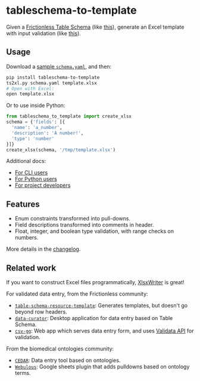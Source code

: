 # tableschema-to-template

Given a [Frictionless Table Schema](https://specs.frictionlessdata.io/table-schema/)
(like [this](https://raw.githubusercontent.com/hubmapconsortium/tableschema-to-template/main/tests/fixtures/schema.yaml)),
generate an Excel template with input validation
(like [this](https://raw.githubusercontent.com/hubmapconsortium/tableschema-to-template/main/tests/fixtures/template.xlsx)).

## Usage

Download a [sample `schema.yaml`](https://raw.githubusercontent.com/hubmapconsortium/tableschema-to-template/main/tests/fixtures/schema.yaml), and then:

```sh
pip install tableschema-to-template
ts2xl.py schema.yaml template.xlsx
# Open with Excel:
open template.xlsx
```

Or to use inside Python:
```python
from tableschema_to_template import create_xlsx
schema = {'fields': [{
  'name': 'a_number',
  'description': 'A number!',
  'type': 'number'
}]}
create_xlsx(schema, '/tmp/template.xlsx')
```

Additional docs:
- [For CLI users](https://github.com/hubmapconsortium/tableschema-to-template/blob/main/README-cli.md#readme)
- [For Python users](https://github.com/hubmapconsortium/tableschema-to-template/blob/main/README-py.md#readme)
- [For project developers](https://github.com/hubmapconsortium/tableschema-to-template/blob/main/README-dev.md#readme)

## Features

- Enum constraints transformed into pull-downs.
- Field descriptions transformed into comments in header.
- Float, integer, and boolean type validation, with range checks on numbers.

More details in the [changelog](CHANGELOG.md).

## Related work

If you want to construct Excel files programmatically, [XlsxWriter](https://xlsxwriter.readthedocs.io/) is great!

For validated data entry, from the Frictionless community:
- [`table-schema-resource-template`](https://pypi.org/project/table-schema-resource-template/): Generates templates, but doesn't go beyond row headers. 
- [`data-curator`](https://github.com/qcif/data-curator): Desktop application for data entry based on Table Schema.
- [`csv-gg`](https://github.com/etalab/csv-gg): Web app which serves data entry form, and uses [Validata API](https://git.opendatafrance.net/validata/) for validation. 

From the biomedical ontologies community:
- [`CEDAR`](https://more.metadatacenter.org/): Data entry tool based on ontologies.
- [`Webulous`](https://www.ebi.ac.uk/spot/webulous/): Google sheets plugin that adds pulldowns based on ontology terms.
